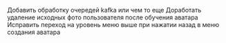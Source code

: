 Добавить обработку очередей kafka или чем то еще 
Доработать удаление исходных фото пользователя после обучения аватара
Исправить переход на уровень меню выше при нажатии назад в меню создания аватара
